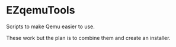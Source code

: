 # EZqemuTools
Scripts to make Qemu easier to use.

These work but the plan is to combine them and create an installer.
